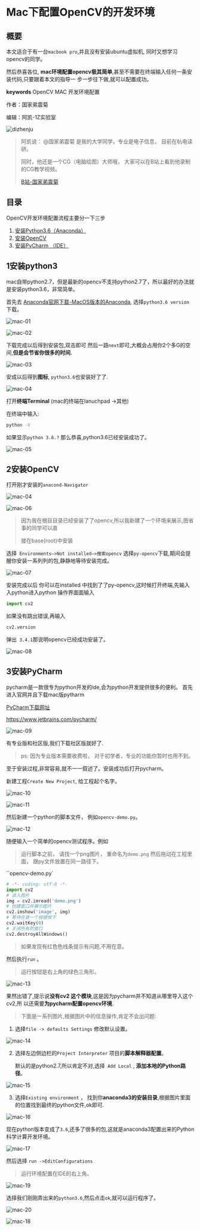 # Mac下配置OpenCV的开发环境


## 概要

本文适合于有一台`macbook pro`,并且没有安装ubuntu虚拟机, 同时又想学习opencv的同学。

然后恭喜各位, **mac环境配置opencv极其简单**,甚至不需要在终端输入任何一条安装代码,只要跟着本文的指导一
步一步往下做,就可以配置成功。

**keywords** OpenCV MAC 开发环境配置

作者：国家弟震菊

编辑：阿凯-1Z实验室

 ![dizhenju](./image/dizhenju.jpg)

> 阿凯说： @国家弟震菊 是我的大学同学，专业是电子信息， 目前在杭电读研。
>
> 同时，他还是一个CG（电脑绘图）大师哦， 大家可以在B站上看到他录制的CG教学视频。
>
> [B站-国家弟震菊](https://space.bilibili.com/14002349)

## 目录

OpenCV开发环境配置流程主要分一下三步

1. [安装Python3.6（Anaconda）](#1安装python3)
2. [安装OpenCV](#2安装OpenCV)
3. [安装PyCharm （IDE）](3安装PyCharm)



## 1安装python3

 mac自带python2.7，但是最新的opencv不支持python2.7了，所以最好的办法就是安装python3.6，非常简单。

首先去 [Anaconda官网下载-MacOS版本的Anaconda](https://www.anaconda.com/download/#macos), 选择`python3.6 version`下载。



![mac-01](./image/mac-01.png)

![mac-02](./image/mac-02.png)

下载完成以后得到安装包,双击即可
然后一路`next`即可,大概会占用你2个多G的空间,**但是会节省你很多的时间.**



![mac-03](./image/mac-03.png)

安成以后得到**图标**, `python3.6`也安装好了了.

![mac-04](./image/mac-04.png)



打开**终端Terminal** (mac的终端在lanuchpad ->其他)

在终端中输入:

```bash
python -V
```



如果显示`python 3.6.?` 那么恭喜,python3.6已经安装成功了。



![mac-05](./image/mac-05.png)



## 2安装OpenCV

打开刚才安装的`anacond-Navigator`

![mac-04](./image/mac-04.png)



![mac-06](./image/mac-06.png)



> 因为我在根目目录已经安装了了opencv,所以我新建了一个环境来展示,图省事的同学可以直
>
> 接在base(root)中安装



选择` Environments—>Not installed—>搜索opencv`
选择`py-opencv`下载,期间会提醒你安装一系列列的包,静静地等待安装完成。 



![mac-07](./image/mac-07.png)

安装完成以后 你可以在installed 中找到了了py-opencv,这时候打开终端,先输入入python进入python
操作界面面输入

```python
import cv2
```

 如果没有跳出错误,再输入

```python
cv2.version
```

弹出` 3.4.1`那说明opencv已经成功安装了。

![mac-08](./image/mac-08.png)



## 3安装PyCharm

pycharm是一款很专为python开发的ide,会为python开发提供很多的便利。
首先进入官网并且下载mac版pytharm

[PyCharm下载网址](https://www.jetbrains.com/pycharm/)

https://www.jetbrains.com/pycharm/

![mac-09](./image/mac-09.png)

有专业版和社区版,我们下载社区版就好了.

> ps: 因为专业版本需要收费啦， 对于初学者，专业的功能你暂时也用不到。

至于安装过程,非常容易,就不一一叙述了。安装成功后打开pycharm。

新建工程`Create New Project`, 给工程起个名字。

![mac-10](./image/mac-10.png)



![mac-11](./image/mac-11.png)

然后新建一个python的脚本文件， 例如`opencv-demo.py`。

![mac-12](./image/mac-12.png)

随便输入一个简单的opencv测试程序。例如

> 运行脚本之前， 请找一个png图片， 重命名为`demo.png` 然后拖动在工程里面， 跟py文件放置在同一路径下。

``opencv-demo.py`

```python
# -*- coding: utf-8 -*-  
import cv2
# 读入图片
img = cv2.imread('demo.png')
# 创建窗口并展示图片
cv2.imshow('image', img)
# 等待任意一个按键按下
cv2.waitKey(0)
# 关闭所有的窗口
cv2.destroyAllWindows()
```



>  如果发现有红色色线条提示有问题,不用在意。

然后执行`run` 。

> 运行按钮是右上角的绿色三角形。



![mac-13](./image/mac-13.png)

果然出错了,提示说**没有cv2 这个模块**,这是因为pycharm并不知道从哪里导入这个cv2,所
以还需要**为pycharm配置opencv环境**. 



> 下面是一系列图片,根据图片中的信息操作,肯定不会出问题: 



1. 选择`file -> defaults Settings`  修改默认设置。

![mac-14](./image/mac-14.png)

2. 选择左边侧边栏的`Project Interpreter` 项目的**脚本解释器配置**。

   默认的是python2.7,所以肯定不对,选择` Add Local` , **添加本地的Python路径**。

   

![mac-15](./image/mac-15.png)



3. 选择`Existing environment` ， 找到你**anaconda3的安装目录**,根据图片里面的位置找到最终的python文件,ok即可.

![mac-16](./image/mac-16.png)



现在python版本变成了`3.6`,还多了很多的包,这就是anaconda3配置出来的Python科学计算开发环境。

![mac-17](./image/mac-17.png)

然后选择 `run ->EditConfigurations`

> 运行环境配置在IDE的右上角。

![mac-19](./image/mac-19.png)

选择我们刚刚弄出来的`python3.6`,然后点击`ok`,就可以运行程序了。

![mac-20](./image/mac-20.png)



![mac-18](./image/mac-18.png)